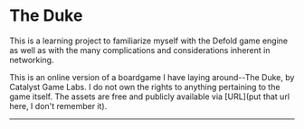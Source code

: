 # The Duke

This is a learning project to familiarize myself with the Defold game engine as well as with the many complications and considerations inherent in networking.

This is an online version of a boardgame I have laying around--The Duke, by Catalyst Game Labs. I do not own the rights to anything pertaining to the game itself. The assets are free and publicly available via [URL](put that url here, I don't remember it).

---
